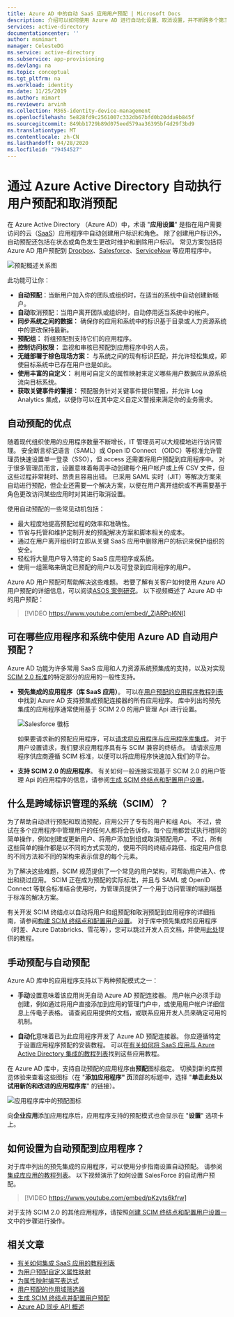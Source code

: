 ```yaml
---
title: Azure AD 中的自动 SaaS 应用用户预配 | Microsoft Docs
description: 介绍可以如何使用 Azure AD 进行自动化设置、取消设置，并不断跨多个第三方 SaaS 应用程序更新用户帐户。
services: active-directory
documentationcenter: ''
author: msmimart
manager: CelesteDG
ms.service: active-directory
ms.subservice: app-provisioning
ms.devlang: na
ms.topic: conceptual
ms.tgt_pltfrm: na
ms.workload: identity
ms.date: 11/25/2019
ms.author: mimart
ms.reviewer: arvinh
ms.collection: M365-identity-device-management
ms.openlocfilehash: 5e828fd9c2561007c332db67bfd0b20dda9b845f
ms.sourcegitcommit: 849bb1729b89d075eed579aa36395bf4d29f3bd9
ms.translationtype: MT
ms.contentlocale: zh-CN
ms.lasthandoff: 04/28/2020
ms.locfileid: "79454527"
---
```

# <a name="automate-user-provisioning-and-deprovisioning-to-applications-with-azure-active-directory"></a>通过 Azure Active Directory 自动执行用户预配和取消预配

在 Azure Active Directory （Azure AD）中，术语 "**应用设置**" 是指在用户需要访问的云（[SaaS](https://azure.microsoft.com/overview/what-is-saas/)）应用程序中自动创建用户标识和角色。 除了创建用户标识外，自动预配还包括在状态或角色发生更改时维护和删除用户标识。 常见方案包括将 Azure AD 用户预配到 [Dropbox](../saas-apps/dropboxforbusiness-provisioning-tutorial.md)、[Salesforce](../saas-apps/salesforce-provisioning-tutorial.md)、[ServiceNow](../saas-apps/servicenow-provisioning-tutorial.md) 等应用程序中。

![预配概述关系图](./media/user-provisioning/provisioning-overview.png)

此功能可让你：

- **自动预配**：当新用户加入你的团队或组织时，在适当的系统中自动创建新帐户。
- **自动**取消预配：当用户离开团队或组织时，自动停用适当系统中的帐户。
- **同步系统之间的数据：** 确保你的应用和系统中的标识基于目录或人力资源系统中的更改保持最新。
- **预配组：** 将组预配到支持它们的应用程序。
- **控制访问权限：** 监视和审核已预配到应用程序中的人员。
- **无缝部署于棕色现场方案：** 与系统之间的现有标识匹配，并允许轻松集成，即使目标系统中已存在用户也是如此。
- **使用丰富的自定义：** 利用可自定义的属性映射来定义哪些用户数据应从源系统流向目标系统。
- **获取关键事件的警报：** 预配服务针对关键事件提供警报，并允许 Log Analytics 集成，以便你可以在其中定义自定义警报来满足你的业务需求。

## <a name="benefits-of-automatic-provisioning"></a>自动预配的优点

随着现代组织使用的应用程序数量不断增长，IT 管理员可以大规模地进行访问管理。 安全断言标记语言（SAML）或 Open ID Connect （OIDC）等标准允许管理员快速设置单一登录（SSO），但 access 还需要将用户预配到应用程序中。 对于很多管理员而言，设置意味着每周手动创建每个用户帐户或上传 CSV 文件，但这些过程非常耗时、昂贵且容易出错。 已采用 SAML 实时（JIT）等解决方案来自动进行预配，但企业还需要一个解决方案，以便在用户离开组织或不再需要基于角色更改访问某些应用时对其进行取消设置。

使用自动预配的一些常见动机包括：

- 最大程度地提高预配过程的效率和准确性。
- 节省与托管和维护定制开发的预配解决方案和脚本相关的成本。
- 通过在用户离开组织时立即从关键 SaaS 应用中删除用户的标识来保护组织的安全。
- 轻松将大量用户导入特定的 SaaS 应用程序或系统。
- 使用一组策略来确定已预配的用户以及可登录到应用程序的用户。

Azure AD 用户预配可帮助解决这些难题。 若要了解有关客户如何使用 Azure AD 用户预配的详细信息，可以阅读[ASOS 案例研究](https://aka.ms/asoscasestudy)。 以下视频概述了 Azure AD 中的用户预配：

> [!VIDEO https://www.youtube.com/embed/_ZjARPpI6NI]

## <a name="what-applications-and-systems-can-i-use-with-azure-ad-automatic-user-provisioning"></a>可在哪些应用程序和系统中使用 Azure AD 自动用户预配？

Azure AD 功能为许多常用 SaaS 应用和人力资源系统预集成的支持，以及对实现[SCIM 2.0 标准](https://techcommunity.microsoft.com/t5/Identity-Standards-Blog/Provisioning-with-SCIM-getting-started/ba-p/880010)的特定部分的应用的一般性支持。

* **预先集成的应用程序（库 SaaS 应用）**。 可以在[用户预配的应用程序教程列表](../saas-apps/tutorial-list.md)中找到 Azure AD 支持预集成预配连接器的所有应用程序。 库中列出的预先集成的应用程序通常使用基于 SCIM 2.0 的用户管理 Api 进行设置。 

   ![Salesforce 徽标](./media/user-provisioning/gallery-app-logos.png)

   如果要请求新的预配应用程序，可以[请求将应用程序与应用程序库集成](../develop/howto-app-gallery-listing.md)。 对于用户设置请求，我们要求应用程序具有与 SCIM 兼容的终结点。 请请求应用程序供应商遵循 SCIM 标准，以便可以将应用程序快速加入我们的平台。

* **支持 SCIM 2.0 的应用程序**。 有关如何一般连接实现基于 SCIM 2.0 的用户管理 Api 的应用程序的信息，请参阅[生成 SCIM 终结点和配置用户设置](use-scim-to-provision-users-and-groups.md)。

## <a name="what-is-system-for-cross-domain-identity-management-scim"></a>什么是跨域标识管理的系统（SCIM）？

为了帮助自动进行预配和取消预配，应用公开了专有的用户和组 Api。 不过，尝试在多个应用程序中管理用户的任何人都将会告诉你，每个应用都尝试执行相同的简单操作，例如创建或更新用户、将用户添加到组或取消预配用户。 不过，所有这些简单的操作都是以不同的方式实现的，使用不同的终结点路径、指定用户信息的不同方法和不同的架构来表示信息的每个元素。

为了解决这些难题，SCIM 规范提供了一个常见的用户架构，可帮助用户进入、传出和绕过应用。 SCIM 正在成为预配的实际标准，并且与 SAML 或 OpenID Connect 等联合标准结合使用时，为管理员提供了一个用于访问管理的端到端基于标准的解决方案。

有关开发 SCIM 终结点以自动将用户和组预配和取消预配到应用程序的详细指南，请参阅[构建 SCIM 终结点和配置用户设置](use-scim-to-provision-users-and-groups.md)。 对于库中预先集成的应用程序（时差、Azure Databricks、雪花等），您可以跳过开发人员文档，并使用[此处](../saas-apps/tutorial-list.md)提供的教程。

## <a name="manual-vs-automatic-provisioning"></a>手动预配与自动预配

Azure AD 库中的应用程序支持以下两种预配模式之一：

* **手动**设置意味着该应用尚无自动 Azure AD 预配连接器。 用户帐户必须手动创建，例如通过将用户直接添加到应用的管理门户中，或使用用户帐户详细信息上传电子表格。 请查阅应用提供的文档，或联系应用开发人员来确定可用的机制。

* **自动化**意味着已为此应用程序开发了 Azure AD 预配连接器。 你应遵循特定于设置应用程序预配的安装教程。 可以在[有关如何将 SaaS 应用与 Azure Active Directory 集成的教程列表](../saas-apps/tutorial-list.md)找到这些应用教程。

在 Azure AD 库中，支持自动预配的应用程序由**预配**图标指定。 切换到新的库预览体验来查看这些图标（在 "**添加应用程序" 页**顶部的标题中，选择 "**单击此处以试用新的和改进的应用程序库**" 的链接）。

![应用程序库中的预配图标](./media/user-provisioning/browse-gallery.png)

向**企业应用**添加应用程序后，应用程序支持的预配模式也会显示在 "**设置**" 选项卡上。

## <a name="how-do-i-set-up-automatic-provisioning-to-an-application"></a>如何设置为自动预配到应用程序？

对于库中列出的预先集成的应用程序，可以使用分步指南设置自动预配。 请参阅[集成库应用的教程列表](../saas-apps/tutorial-list.md)。 以下视频演示了如何设置 SalesForce 的自动用户预配。

> [!VIDEO https://www.youtube.com/embed/pKzyts6kfrw]

对于支持 SCIM 2.0 的其他应用程序，请按照[创建 SCIM 终结点和配置用户设置一](use-scim-to-provision-users-and-groups.md)文中的步骤进行操作。


## <a name="related-articles"></a>相关文章

- [有关如何集成 SaaS 应用的教程列表](../saas-apps/tutorial-list.md)
- [为用户预配自定义属性映射](customize-application-attributes.md)
- [为属性映射编写表达式](../app-provisioning/functions-for-customizing-application-data.md)
- [用户预配的作用域筛选器](../app-provisioning/define-conditional-rules-for-provisioning-user-accounts.md)
- [生成 SCIM 终结点并配置用户预配](use-scim-to-provision-users-and-groups.md)
- [Azure AD 同步 API 概述](https://developer.microsoft.com/graph/docs/api-reference/beta/resources/synchronization-overview)
